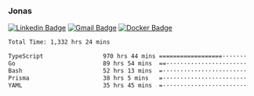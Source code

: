### Jonas
[![Linkedin Badge](https://img.shields.io/badge/-Jonas%20Neto-9933F7?style=flat-square&logo=Linkedin&logoColor=white&link=https://www.linkedin.com/in/jonas-nogueira-neto/)](https://www.linkedin.com/in/jonas-nogueira-neto/)
[![Gmail Badge](https://img.shields.io/badge/-nogueiraneto.jonas@gmail.com-9933F7?style=flat-square&logo=Gmail&logoColor=white&link=mailto:nogueiraneto.jonas@gmail.com)](mailto:nogueiraneto.jonas@gmail.com)
[![Docker Badge](https://img.shields.io/badge/-DockerHub-9933F7?style=flat-square&logo=Docker&logoColor=white&link=https://hub.docker.com/u/jonasssneto)](https://hub.docker.com/u/jonasssneto)


<!--START_SECTION:waka-->

```txt
Total Time: 1,332 hrs 24 mins

TypeScript                 970 hrs 44 mins ==================·······   72.09 %
Go                         89 hrs 54 mins  ==·······················   06.68 %
Bash                       52 hrs 13 mins  =························   03.88 %
Prisma                     38 hrs 5 mins   =························   02.83 %
YAML                       35 hrs 45 mins  =························   02.66 %
```

<!--END_SECTION:waka-->
###
